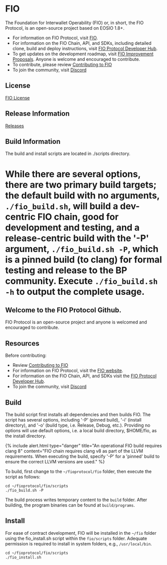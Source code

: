 # FIO
The Foundation for Interwallet Operability (FIO) or, in short, the FIO Protocol, is an open-source project based on EOSIO 1.8+.

* For information on FIO Protocol, visit [FIO](https://fio.net).
* For information on the FIO Chain, API, and SDKs, including detailed clone, build and deploy instructions, visit [FIO Protocol Developer Hub](https://dev.fio.net).
* To get updates on the development roadmap, visit [FIO Improvement Proposals](https://github.com/fioprotocol/fips). Anyone is welcome and encouraged to contribute.
* To contribute, please review [Contributing to FIO](CONTRIBUTING.md)
* To join the community, visit [Discord](https://discord.com/invite/pHBmJCc)

## License
[FIO License](./LICENSE)

## Release Information
[Releases](https://github.com/fioprotocol/fio/releases)

## Build Information
The build and install scripts are located in ./scripts directory.

While there are several options, there are two primary build targets; the default build with no arguments, `./fio_build.sh`, will build a dev-centric FIO chain, good for development and testing, and a release-centric build with the '-P' argument, `./fio_build.sh -P`, which is a pinned build (to clang) for formal testing and release to the BP community. Execute `./fio_build.sh -h` to output the complete usage.
=======
## Welcome to the FIO Protocol Github.
FIO Protocol is an open-source project and anyone is welcomed and encouraged to contribute.

## Resources
Before contributing:
* Review [Contributing to FIO](CONTRIBUTING.md)
* For information on FIO Protocol, visit the [FIO website](https://fio.foundation).
* For information on the FIO Chain, API, and SDKs visit the [FIO Protocol Developer Hub](https://developers.fioprotocol.io).
* To join the community, visit [Discord](https://discord.com/invite/pHBmJCc)       

## Build
The build script first installs all dependencies and then builds FIO. The script has several options, including '-P' (pinned build), '-i' (install directory), and '-o' (build type, i.e. Release, Debug, etc.). Providing no options will use default options, i.e. a local build directory, $HOME/fio, as the install directory.

{% include alert.html type="danger" title="An operational FIO build requires clang 8" content="FIO chain requires clang v8 as part of the LLVM requirements. When executing the build, specify '-P' for a 'pinned' build to ensure the correct LLVM versions are used." %}

To build, first change to the `~/fioprotocol/fio` folder, then execute the script as follows:

```shell
cd ~/fioprotocol/fio/scripts
./fio_build.sh -P
```

The build process writes temporary content to the `build` folder. After building, the program binaries can be found at `build/programs`.

## Install
For ease of contract development, FIO will be installed in the `~/fio` folder using the fio_install.sh script within the `fio/scripts` folder. Adequate permission is required to install in system folders, e.g., `/usr/local/bin`.

```shell
cd ~/fioprotocol/fio/scripts
./fio_install.sh
```
